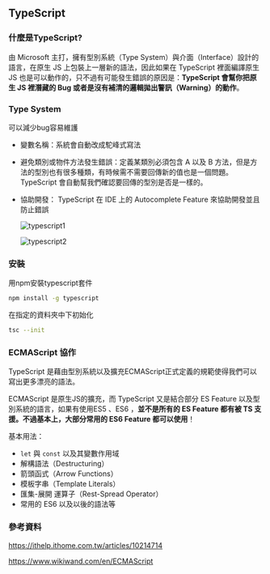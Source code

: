 ## TypeScript

### 什麼是TypeScript?

由 Microsoft 主打，擁有型別系統（Type System）與介面（Interface）設計的語言，在原生 JS 上包裝上一層新的語法，因此如果在 TypeScript 裡面編譯原生 JS 也是可以動作的，只不過有可能發生錯誤的原因是：**TypeScript 會幫你把原生 JS 裡潛藏的 Bug 或者是沒有補清的邏輯拋出警訊（Warning）的動作**。

### Type System

可以減少bug容易維護

- 變數名稱：系統會自動改成駝峰式寫法

- 避免類別或物件方法發生錯誤：定義某類別必須包含 A 以及 B 方法，但是方法的型別也有很多種類，有時候需不需要回傳新的值也是一個問題。 TypeScript 會自動幫我們確認要回傳的型別是否是一樣的。

- 協助開發： TypeScript 在 IDE 上的 Autocomplete Feature 來協助開發並且防止錯誤

  ![typescript1](C:\xampp\htdocs\markdown_note\assets\images\typescript1.png)

  ![typescript2](C:\xampp\htdocs\markdown_note\assets\images\typescript2.png)

### 安裝

用npm安裝typescript套件

```bash
npm install -g typescript
```

在指定的資料夾中下初始化

```bash
tsc --init
```

### ECMAScript 協作

TypeScript 是藉由型別系統以及擴充ECMAScript正式定義的規範使得我們可以寫出更多漂亮的語法。

ECMAScript 是原生JS的擴充，而 TypeScript 又是結合部分 ES Feature 以及型別系統的語言，如果有使用ES5 、ES6 ，**並不是所有的 ES Feature 都有被 TS 支援。不過基本上，大部分常用的 ES6 Feature 都可以使用**！

基本用法：

- `let` 與 `const` 以及其變數作用域
- 解構語法（Destructuring）
- 箭頭函式（Arrow Functions）
- 模板字串（Template Literals）
- 匯集-展開 運算子（Rest-Spread Operator）
- 常用的 ES6 以及以後的語法等

### 參考資料

https://ithelp.ithome.com.tw/articles/10214714

https://www.wikiwand.com/en/ECMAScript


